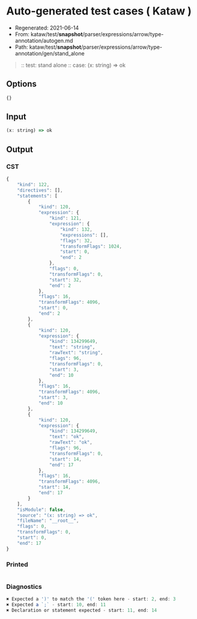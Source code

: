 # Auto-generated test cases ( Kataw )
- Regenerated: 2021-06-14
- From: kataw/test/__snapshot__/parser/expressions/arrow/type-annotation/autogen.md
- Path: kataw/test/__snapshot__/parser/expressions/arrow/type-annotation/gen/stand_alone
> :: test: stand alone
> :: case: (x: string) => ok
## Options

`````js
{}
`````
## Input

`````js
(x: string) => ok
`````
## Output

### CST

```javascript
{
    "kind": 122,
    "directives": [],
    "statements": [
        {
            "kind": 120,
            "expression": {
                "kind": 121,
                "expression": {
                    "kind": 132,
                    "expressions": [],
                    "flags": 32,
                    "transformFlags": 1024,
                    "start": 0,
                    "end": 2
                },
                "flags": 0,
                "transformFlags": 0,
                "start": 32,
                "end": 2
            },
            "flags": 16,
            "transformFlags": 4096,
            "start": 0,
            "end": 2
        },
        {
            "kind": 120,
            "expression": {
                "kind": 134299649,
                "text": "string",
                "rawText": "string",
                "flags": 96,
                "transformFlags": 0,
                "start": 3,
                "end": 10
            },
            "flags": 16,
            "transformFlags": 4096,
            "start": 3,
            "end": 10
        },
        {
            "kind": 120,
            "expression": {
                "kind": 134299649,
                "text": "ok",
                "rawText": "ok",
                "flags": 96,
                "transformFlags": 0,
                "start": 14,
                "end": 17
            },
            "flags": 16,
            "transformFlags": 4096,
            "start": 14,
            "end": 17
        }
    ],
    "isModule": false,
    "source": "(x: string) => ok",
    "fileName": "__root__",
    "flags": 0,
    "transformFlags": 0,
    "start": 0,
    "end": 17
}
```

### Printed

```javascript

```

### Diagnostics

```javascript
✖ Expected a ')' to match the '(' token here - start: 2, end: 3
✖ Expected a `;` - start: 10, end: 11
✖ Declaration or statement expected - start: 11, end: 14

```

